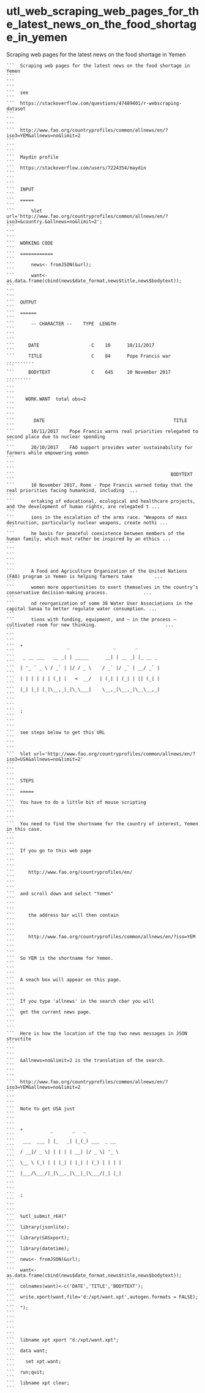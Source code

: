 # utl_web_scraping_web_pages_for_the_latest_news_on_the_food_shortage_in_yemen
Scraping web pages for the latest news on the food shortage in Yemen

    ```  Scraping web pages for the latest news on the food shortage in Yemen                                                                                         ```
    ```                                                                                                                                                               ```
    ```  see                                                                                                                                                          ```
    ```  https://stackoverflow.com/questions/47489401/r-webscraping-dataset                                                                                           ```
    ```                                                                                                                                                               ```
    ```  http://www.fao.org/countryprofiles/common/allnews/en/?iso3=YEM&allnews=no&limit=2                                                                            ```
    ```                                                                                                                                                               ```
    ```  Maydin profile                                                                                                                                               ```
    ```  https://stackoverflow.com/users/7224354/maydin                                                                                                               ```
    ```                                                                                                                                                               ```
    ```  INPUT                                                                                                                                                        ```
    ```  =====                                                                                                                                                        ```
    ```      %let url='http://www.fao.org/countryprofiles/common/allnews/en/?iso3=&country.&allnews=no&limit=2';                                                      ```
    ```                                                                                                                                                               ```
    ```  WORKING CODE                                                                                                                                                 ```
    ```  ============                                                                                                                                                 ```
    ```      news<- fromJSON(&url);                                                                                                                                   ```
    ```      want<-as.data.frame(cbind(news$date_format,news$title,news$bodytext));                                                                                   ```
    ```                                                                                                                                                               ```
    ```  OUTPUT                                                                                                                                                       ```
    ```  ======                                                                                                                                                       ```
    ```      -- CHARACTER --    TYPE  LENGTH                                                                                                                          ```
    ```                                                                                                                                                               ```
    ```     DATE                   C    10      10/11/2017                                                                                                            ```
    ```     TITLE                  C    84      Pope Francis war  ..........                                                                                          ```
    ```     BODYTEXT               C    645     10 November 2017  .........                                                                                           ```
    ```                                                                                                                                                               ```
    ```    WORK.WANT  total obs=2                                                                                                                                     ```
    ```                                                                                                                                                               ```
    ```       DATE                                               TITLE                                                                                                ```
    ```      10/11/2017    Pope Francis warns real priorities relegated to second place due to nuclear spending                                                       ```
    ```      20/10/2017    FAO support provides water sustainability for farmers while empowering women                                                               ```
    ```                                                                                                                                                               ```
    ```                                                         BODYTEXT                                                                                              ```
    ```      10 November 2017, Rome - Pope Francis warned today that the real priorities facing humankind, including  ...                                             ```
    ```      ertaking of educational, ecological and healthcare projects, and the development of human rights, are relegated t ...                                    ```
    ```      ions in the escalation of the arms race. "Weapons of mass destruction, particularly nuclear weapons, create nothi ...                                    ```
    ```      he basis for peaceful coexistence between members of the human family, which must rather be inspired by an ethics ...                                    ```
    ```                                                                                                                                                               ```
    ```                                                                                                                                                               ```
    ```      A Food and Agriculture Organization of the United Nations (FAO) program in Yemen is helping farmers take        ...                                      ```
    ```      women more opportunities to exert themselves in the country’s conservative decision-making process.             ...                                      ```
    ```      nd reorganization of some 38 Water User Associations in the capital Sanaa to better regulate water consumption. ...                                      ```
    ```      tions with funding, equipment, and – in the process – cultivated room for new thinking.                         ...                                      ```
    ```                                                                                                                                                               ```
    ```  *                _                _       _                                                                                                                  ```
    ```   _ __ ___   __ _| | _____      __| | __ _| |_ __ _                                                                                                           ```
    ```  | '_ ` _ \ / _` | |/ / _ \    / _` |/ _` | __/ _` |                                                                                                          ```
    ```  | | | | | | (_| |   <  __/   | (_| | (_| | || (_| |                                                                                                          ```
    ```  |_| |_| |_|\__,_|_|\_\___|    \__,_|\__,_|\__\__,_|                                                                                                          ```
    ```                                                                                                                                                               ```
    ```  ;                                                                                                                                                            ```
    ```                                                                                                                                                               ```
    ```  see steps below to get this URL                                                                                                                              ```
    ```                                                                                                                                                               ```
    ```  %let url='http://www.fao.org/countryprofiles/common/allnews/en/?iso3=USA&allnews=no&limit=2'                                                                 ```
    ```                                                                                                                                                               ```
    ```  STEPS                                                                                                                                                        ```
    ```  =====                                                                                                                                                        ```
    ```  You have to do a little bit of mouse scripting                                                                                                               ```
    ```                                                                                                                                                               ```
    ```  You need to find the shortname for the country of interest, Yemen in this case.                                                                              ```
    ```                                                                                                                                                               ```
    ```  If you go to this web page                                                                                                                                   ```
    ```                                                                                                                                                               ```
    ```     http://www.fao.org/countryprofiles/en/                                                                                                                    ```
    ```                                                                                                                                                               ```
    ```  and scroll down and select "Yemen"                                                                                                                           ```
    ```                                                                                                                                                               ```
    ```     the address bar will then contain                                                                                                                         ```
    ```                                                                                                                                                               ```
    ```     http://www.fao.org/countryprofiles/common/allnews/en/?iso=YEM                                                                                             ```
    ```                                                                                                                                                               ```
    ```  So YEM is the shortname for Yemen.                                                                                                                           ```
    ```                                                                                                                                                               ```
    ```  A seach box will appear on this page.                                                                                                                        ```
    ```                                                                                                                                                               ```
    ```  If you type 'allnews' in the search cbar you will                                                                                                            ```
    ```  get the current news page.                                                                                                                                   ```
    ```                                                                                                                                                               ```
    ```  Here is how the location of the top two news messages in JSON structite                                                                                      ```
    ```                                                                                                                                                               ```
    ```  &allnews=no&limit=2 is the translation of the search.                                                                                                        ```
    ```                                                                                                                                                               ```
    ```  http://www.fao.org/countryprofiles/common/allnews/en/?iso3=YEM&allnews=no&limit=2                                                                            ```
    ```                                                                                                                                                               ```
    ```  Note to get USA just                                                                                                                                         ```
    ```                                                                                                                                                               ```
    ```  *          _       _   _                                                                                                                                     ```
    ```   ___  ___ | |_   _| |_(_) ___  _ __                                                                                                                          ```
    ```  / __|/ _ \| | | | | __| |/ _ \| '_ \                                                                                                                         ```
    ```  \__ \ (_) | | |_| | |_| | (_) | | | |                                                                                                                        ```
    ```  |___/\___/|_|\__,_|\__|_|\___/|_| |_|                                                                                                                        ```
    ```                                                                                                                                                               ```
    ```  ;                                                                                                                                                            ```
    ```                                                                                                                                                               ```
    ```  %utl_submit_r64("                                                                                                                                            ```
    ```  library(jsonlite);                                                                                                                                           ```
    ```  library(SASxport);                                                                                                                                           ```
    ```  library(datetime);                                                                                                                                           ```
    ```  news<- fromJSON(&url);                                                                                                                                       ```
    ```  want<-as.data.frame(cbind(news$date_format,news$title,news$bodytext));                                                                                       ```
    ```  colnames(want)<-c('DATE','TITLE','BODYTEXT');                                                                                                                ```
    ```  write.xport(want,file='d:/xpt/want.xpt',autogen.formats = FALSE);                                                                                            ```
    ```  ");                                                                                                                                                          ```
    ```                                                                                                                                                               ```
    ```                                                                                                                                                               ```
    ```  libname xpt xport "d:/xpt/want.xpt";                                                                                                                         ```
    ```  data want;                                                                                                                                                   ```
    ```    set xpt.want;                                                                                                                                              ```
    ```  run;quit;                                                                                                                                                    ```
    ```  libname xpt clear;                                                                                                                                           ```

